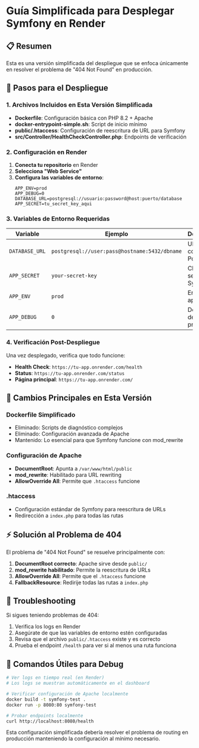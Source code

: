 # Guía Simplificada para Desplegar Symfony en Render

## 📋 Resumen
Esta es una versión simplificada del despliegue que se enfoca únicamente en resolver el problema de "404 Not Found" en producción.

## 🚀 Pasos para el Despliegue

### 1. Archivos Incluidos en Esta Versión Simplificada

- **Dockerfile**: Configuración básica con PHP 8.2 + Apache
- **docker-entrypoint-simple.sh**: Script de inicio mínimo
- **public/.htaccess**: Configuración de reescritura de URL para Symfony
- **src/Controller/HealthCheckController.php**: Endpoints de verificación

### 2. Configuración en Render

1. **Conecta tu repositorio** en Render
2. **Selecciona "Web Service"**
3. **Configura las variables de entorno**:
   ```
   APP_ENV=prod
   APP_DEBUG=0
   DATABASE_URL=postgresql://usuario:password@host:puerto/database
   APP_SECRET=tu_secret_key_aqui
   ```

### 3. Variables de Entorno Requeridas

| Variable | Ejemplo | Descripción |
|----------|---------|-------------|
| `DATABASE_URL` | `postgresql://user:pass@hostname:5432/dbname` | URL de conexión a PostgreSQL |
| `APP_SECRET` | `your-secret-key` | Clave secreta de Symfony |
| `APP_ENV` | `prod` | Entorno de aplicación |
| `APP_DEBUG` | `0` | Desactivar debug en producción |

### 4. Verificación Post-Despliegue

Una vez desplegado, verifica que todo funcione:

- **Health Check**: `https://tu-app.onrender.com/health`
- **Status**: `https://tu-app.onrender.com/status`
- **Página principal**: `https://tu-app.onrender.com/`

## 🔧 Cambios Principales en Esta Versión

### Dockerfile Simplificado
- Eliminado: Scripts de diagnóstico complejos
- Eliminado: Configuración avanzada de Apache
- Mantenido: Lo esencial para que Symfony funcione con mod_rewrite

### Configuración de Apache
- **DocumentRoot**: Apunta a `/var/www/html/public`
- **mod_rewrite**: Habilitado para URL rewriting
- **AllowOverride All**: Permite que `.htaccess` funcione

### .htaccess
- Configuración estándar de Symfony para reescritura de URLs
- Redirección a `index.php` para todas las rutas

## ⚡ Solución al Problema de 404

El problema de "404 Not Found" se resuelve principalmente con:

1. **DocumentRoot correcto**: Apache sirve desde `public/`
2. **mod_rewrite habilitado**: Permite la reescritura de URLs
3. **AllowOverride All**: Permite que el `.htaccess` funcione
4. **FallbackResource**: Redirije todas las rutas a `index.php`

## 🚨 Troubleshooting

Si sigues teniendo problemas de 404:

1. Verifica los logs en Render
2. Asegúrate de que las variables de entorno estén configuradas
3. Revisa que el archivo `public/.htaccess` existe y es correcto
4. Prueba el endpoint `/health` para ver si al menos una ruta funciona

## 📝 Comandos Útiles para Debug

```bash
# Ver logs en tiempo real (en Render)
# Los logs se muestran automáticamente en el dashboard

# Verificar configuración de Apache localmente
docker build -t symfony-test .
docker run -p 8080:80 symfony-test

# Probar endpoints localmente
curl http://localhost:8080/health
```

Esta configuración simplificada debería resolver el problema de routing en producción manteniendo la configuración al mínimo necesario.
